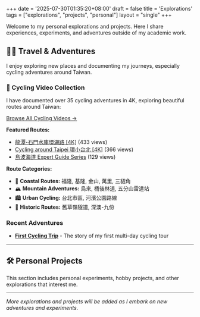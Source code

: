 +++
date = '2025-07-30T01:35:20+08:00'
draft = false
title = 'Explorations'
tags = ["explorations", "projects", "personal"]
layout = "single"
+++

Welcome to my personal explorations and projects. Here I share experiences, experiments, and adventures outside of my academic work.

## 🚴‍♂️ Travel & Adventures

I enjoy exploring new places and documenting my journeys, especially cycling adventures around Taiwan.

### 🎥 Cycling Video Collection

I have documented over 35 cycling adventures in 4K, exploring beautiful routes around Taiwan:

[Browse All Cycling Videos →](/cycling-videos/)

**Featured Routes:**
- [龍潭-石門水庫環湖路 [4K]](/cycling-videos/20250629-龍潭-石門水庫環湖路-台7線角板山水蜜桃冰沙-巴陵大橋-羅浮-羅馬公路關西仙草博物/) (433 views)
- [Cycling around Taipei 環小台北 [4K]](/cycling-videos/cycling-around-taipei-環小台北-4k/) (366 views)
- [島波海道 Expert Guide Series](/cycling-videos/讓騎過島波海道30次的達人帶我們騎島波海道-part2/) (129 views)

**Route Categories:**
- 🌊 **Coastal Routes:** 福隆, 基隆, 金山, 萬里, 三貂角
- 🏔️ **Mountain Adventures:** 烏來, 桶後林道, 五分山雷達站
- 🏙️ **Urban Cycling:** 台北市區, 河濱公園路線
- 🚂 **Historic Routes:** 舊草嶺隧道, 深澳-九份

### Recent Adventures

- **[First Cycling Trip](/explorations/first-cycling-trip/)** - The story of my first multi-day cycling tour

---

## 🛠️ Personal Projects

This section includes personal experiments, hobby projects, and other explorations that interest me.

---

*More explorations and projects will be added as I embark on new adventures and experiments.*
